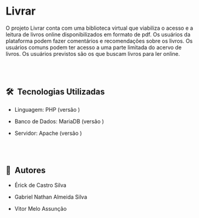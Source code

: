 <h1 align = "left">Livrar</h1>

O projeto Livrar conta com uma biblioteca virtual que viabiliza o acesso e a leitura de livros online disponibilizados em formato de pdf. Os usuários da plataforma podem fazer comentários e  recomendações sobre os livros. Os usuários comuns podem ter acesso a uma parte limitada do acervo de livros. Os usuários previstos são os que buscam livros para ler online.

<br><br>
## 🛠 &nbsp;Tecnologias Utilizadas

- Linguagem: PHP (versão )

- Banco de Dados: MariaDB (versão )

- Servidor: Apache (versão )

<br><br>
## 👨‍ &nbsp;Autores

* Érick de Castro Silva

* Gabriel Nathan Almeida Silva

* Vitor Melo Assunção
